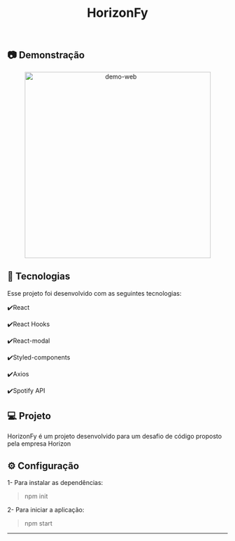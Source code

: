 <h1 align="center">
   HorizonFy
</h1>

<br>

## :camera: Demonstração

<div align="center" >
  <img src="./github/git-app-horizon.gif" alt="demo-web" height="425">
</div>

## :rocket: Tecnologias

Esse projeto foi desenvolvido com as seguintes tecnologias:

✔️React

✔️React Hooks

✔️React-modal

✔️Styled-components

✔️Axios

✔️Spotify API


## 💻 Projeto

HorizonFy é um projeto desenvolvido para um desafio de código proposto pela empresa Horizon

## ⚙ Configuração

1- Para instalar as dependências:
> npm init

2- Para iniciar a aplicação:
> npm start


---
